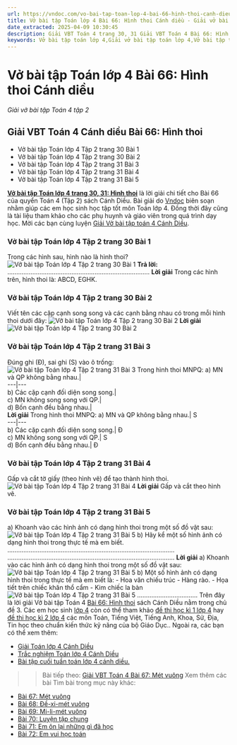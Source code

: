 ```yaml
---
url: https://vndoc.com/vo-bai-tap-toan-lop-4-bai-66-hinh-thoi-canh-dieu-318071
title: Vở bài tập Toán lớp 4 Bài 66: Hình thoi Cánh diều - Giải vở bài tập Toán 4 tập 2 - VnDoc.com
date_extracted: 2025-04-09 10:30:45
description: Giải VBT Toán 4 trang 30, 31 Giải VBT Toán 4 Bài 66: Hình thoi Cánh diều là tài liệu giúp các em ôn tập lại hệ thống các bài tập rèn luyện kỹ năng giải bài tập Toán lớp 4.
keywords: Vở bài tập toán lớp 4,Giải vở bài tập toán lớp 4,Vở bài tập toán lớp 4 tập 2,Giải VBT Toán 4 trang 30 cánh diều,Giải vở bài tập Toán 4 Bài 66,Giải VBT Toán 4 Bài 66 Hình thoi Cánh diều,Hình thoi trang 30 cánh diều,vở bài tập toán 4 cánh diều,giải vở bài tập toán lớp 4 cánh diều,Giải vở bài tập Toán 4 tập 2 trang 31,giải vở bài tập toán lớp 4 tập 2,Hướng dẫn giải bài tập Toán lớp 4,giải bài tập SBT toán lớp 4,VBT Toán 4 CD
---
```


# Vở bài tập Toán lớp 4 Bài 66: Hình thoi Cánh diều
 _Giải vở bài tập Toán 4 tập 2_
## **Giải VBT Toán 4 Cánh diều Bài 66: Hình thoi**
  * Vở bài tập Toán lớp 4 Tập 2 trang 30 Bài 1
  * Vở bài tập Toán lớp 4 Tập 2 trang 30 Bài 2
  * Vở bài tập Toán lớp 4 Tập 2 trang 31 Bài 3
  * Vở bài tập Toán lớp 4 Tập 2 trang 31 Bài 4
  * Vở bài tập Toán lớp 4 Tập 2 trang 31 Bài 5

[**Vở bài tập Toán lớp 4 trang 30, 31: Hình thoi**](<https://vndoc.com/vo-bai-tap-toan-lop-4-bai-66-hinh-thoi-canh-dieu-318071>) là lời giải chi tiết cho Bài 66 của quyển Toán 4 \(Tập 2\) sách Cánh Diều. Bài giải do [Vndoc](<https://vndoc.com/>) biên soạn nhằm giúp các em học sinh học tập tốt môn Toán lớp 4. Đồng thời đây cũng là tài liệu tham khảo cho các phụ huynh và giáo viên trong quá trình dạy học. Mời các bạn cùng luyện [Giải Vở bài tập toán 4 Cánh Diều](<https://vndoc.com/vo-bai-tap-toan-lop-4-canh-dieu>).
### **Vở bài tập Toán lớp 4 Tập 2 trang 30 Bài 1**
Trong các hình sau, hình nào là hình thoi?
![Vở bài tập Toán lớp 4 Tập 2 trang 30 Bài 1](https://i.vdoc.vn/data/image/2024/04/05/giai-vo-bai-tap-toan-4-canh-dieu-bai-66-1.jpg)
**Trả lời:** ................................................................................
**Lời giải**
Trong các hình trên, hình thoi là: ABCD, EGHK.
### **Vở bài tập Toán lớp 4 Tập 2 trang 30 Bài 2**
Viết tên các cặp cạnh song song và các cạnh bằng nhau có trong mỗi hình thoi dưới đây:
![Vở bài tập Toán lớp 4 Tập 2 trang 30 Bài 2](https://i.vdoc.vn/data/image/2024/04/05/giai-vo-bai-tap-toan-4-canh-dieu-bai-66-2.jpg)
**Lời giải**
![Vở bài tập Toán lớp 4 Tập 2 trang 30 Bài 2](https://i.vdoc.vn/data/image/2024/04/05/giai-vo-bai-tap-toan-4-canh-dieu-bai-66-3.jpg)
### **Vở bài tập Toán lớp 4 Tập 2 trang 31 Bài 3**
Đúng ghi \(Đ\), sai ghi \(S\) vào ô trống:
![Vở bài tập Toán lớp 4 Tập 2 trang 31 Bài 3](https://i.vdoc.vn/data/image/2024/04/05/giai-vo-bai-tap-toan-4-canh-dieu-bai-66-4.jpg)
Trong hình thoi MNPQ:
a\) MN và QP không bằng nhau.|   
---|---  
b\) Các cặp cạnh đối diện song song.|   
c\) MN không song song với QP.|   
d\) Bốn cạnh đều bằng nhau.|   
**Lời giải**
Trong hình thoi MNPQ:
a\) MN và QP không bằng nhau.| S  
---|---  
b\) Các cặp cạnh đối diện song song.| Đ  
c\) MN không song song với QP.| S  
d\) Bốn cạnh đều bằng nhau.| Đ  
### **Vở bài tập Toán lớp 4 Tập 2 trang 31 Bài 4**
Gấp và cắt tờ giấy \(theo hình vẽ\) để tạo thành hình thoi.
![Vở bài tập Toán lớp 4 Tập 2 trang 31 Bài 4](https://i.vdoc.vn/data/image/2024/04/05/giai-vo-bai-tap-toan-4-canh-dieu-bai-66-5.jpg)
**Lời giải**
Gấp và cắt theo hình vẽ.
### **Vở bài tập Toán lớp 4 Tập 2 trang 31 Bài 5**
a\) Khoanh vào các hình ảnh có dạng hình thoi trong một số đồ vật sau:
![Vở bài tập Toán lớp 4 Tập 2 trang 31 Bài 5](https://i.vdoc.vn/data/image/2024/04/05/giai-vo-bai-tap-toan-4-canh-dieu-bai-66-6.jpg)
b\) Hãy kể một số hình ảnh có dạng hình thoi trong thực tế mà em biết.
..............................................................................................
..............................................................................................
**Lời giải**
a\) Khoanh vào các hình ảnh có dạng hình thoi trong một số đồ vật sau:
![Vở bài tập Toán lớp 4 Tập 2 trang 31 Bài 5](https://i.vdoc.vn/data/image/2024/04/05/giai-vo-bai-tap-toan-4-canh-dieu-bai-66-7.jpg)
b\) Một số hình ảnh có dạng hình thoi trong thực tế mà em biết là:
\- Hoa văn chiếu trúc
\- Hàng rào.
\- Họa tiết trên chiếc khăn thổ cẩm
\- Kim chiếc la bàn
![Vở bài tập Toán lớp 4 Tập 2 trang 31 Bài 5](https://i.vdoc.vn/data/image/2024/04/05/giai-vo-bai-tap-toan-4-canh-dieu-bai-66-8.jpg)
..................................
Trên đây là lời giải Vở bài tập Toán 4 [Bài 66: Hình thoi](<https://vndoc.com/vo-bai-tap-toan-lop-4-bai-66-hinh-thoi-canh-dieu-318071>) sách Cánh Diều nằm trong chủ đề 3. Các em học sinh [lớp 4](<https://vndoc.com/tai-lieu-hoc-tap-lop4>) còn có thể tham khảo [đề thi học kì 1 lớp 4](<https://vndoc.com/de-thi-hoc-ki-1-lop4>) hay [đề thi học kì 2 lớp 4](<https://vndoc.com/de-thi-hoc-ki-2-lop4>) các môn Toán, Tiếng Việt, Tiếng Anh, Khoa, Sử, Địa, Tin học theo chuẩn kiến thức kỹ năng của bộ Giáo Dục.. Ngoài ra, các bạn có thể xem thêm:
  * [Giải Toán lớp 4 Cánh Diều](<https://vndoc.com/toan-lop-4-canh-dieu>)
  * [Trắc nghiệm Toán lớp 4 Cánh Diều](<https://vndoc.com/trac-nghiem-toan-lop-4-canh-dieu>)
  * [Bài tập cuối tuần toán lớp 4 cánh diều.](<https://vndoc.com/bai-tap-cuoi-tuan-toan-lop-4-canh-dieu>)

>> Bài tiếp theo: [Giải VBT Toán 4 Bài 67: Mét vuông](<https://vndoc.com/vo-bai-tap-toan-lop-4-bai-67-met-vuong-canh-dieu-318073>)
Xem thêm các bài Tìm bài trong mục này khác:
  * [Bài 67: Mét vuông](</vo-bai-tap-toan-lop-4-bai-67-met-vuong-canh-dieu-318073>)
  * [Bài 68: Đề-xi-mét vuông](</vo-bai-tap-toan-lop-4-bai-68-de-xi-met-vuong-canh-dieu-318074>)
  * [Bài 69: Mi-li-mét vuông](</vo-bai-tap-toan-lop-4-bai-69-mi-li-met-vuong-canh-dieu-318076>)
  * [Bài 70: Luyện tập chung](</vo-bai-tap-toan-lop-4-bai-70-luyen-tap-chung-canh-dieu-318098>)
  * [Bài 71: Em ôn lại những gì đã học](</vo-bai-tap-toan-lop-4-bai-71-em-on-lai-nhung-gi-da-hoc-canh-dieu-318099>)
  * [Bài 72: Em vui học toán](</vo-bai-tap-toan-lop-4-bai-72-em-vui-hoc-toan-canh-dieu-318102>)

